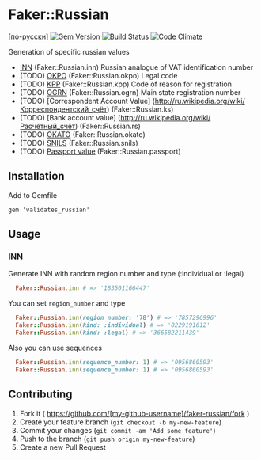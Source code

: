 # Faker::Russian

[[по-русски](../README.md)]
[![Gem Version](https://badge.fury.io/rb/faker-russian.svg)](http://badge.fury.io/rb/faker-russian)
[![Build Status](https://travis-ci.org/asiniy/faker-russian.svg?branch=master)](https://travis-ci.org/asiniy/faker-russian)
[![Code Climate](https://codeclimate.com/github/asiniy/faker-russian.png)](https://codeclimate.com/github/asiniy/faker-russian)

Generation of specific russian values

* [INN](http://ru.wikipedia.org/wiki/Идентификационный_номер_налогоплательщика) (Faker::Russian.inn) Russian analogue of VAT identification number
* (TODO) [OKPO](http://ru.wikipedia.org/wiki/Общероссийский_классификатор_предприятий_и_организаций) (Faker::Russian.okpo) Legal code
* (TODO) [KPP](http://ru.wikipedia.org/wiki/Код_причины_постановки_на_учёт) (Faker::Russian.kpp) Code of reason for registration
* (TODO) [OGRN](http://ru.wikipedia.org/wiki/Основной_государственный_регистрационный_номер) (Faker::Russian.ogrn) Main state registration number
* (TODO) [Correspondent Account Value] (http://ru.wikipedia.org/wiki/Корреспондентский_счёт) (Faker::Russian.ks)
* (TODO) [Bank account value] (http://ru.wikipedia.org/wiki/Расчётный_счёт) (Faker::Russian.rs)
* (TODO) [OKATO](http://ru.wikipedia.org/wiki/Общероссийский_классификатор_объектов_административно-территориального_деления) (Faker::Russian.okato)
* (TODO) [SNILS](http://ru.wikipedia.org/wiki/Страховой_номер_индивидуального_лицевого_счёта) (Faker::Russian.snils)
* (TODO) [Passport value](http://ru.wikipedia.org/wiki/Паспорт_гражданина_Российской_Федерации) (Faker::Russian.passport)

## Installation

Add to Gemfile

    gem 'validates_russian'

## Usage

### INN

Generate INN with random region number and type (:individual or :legal)

``` ruby
  Faker::Russian.inn # => '183501166447'
```

You can set `region_number` and type

``` ruby
  Faker::Russian.inn(region_number: '78') # => '7857296996'
  Faker::Russian.inn(kind: :individual) # => '0229191612'
  Faker::Russian.inn(kind: :legal) # => '366582211439'
```

Also you can use sequences

``` ruby
  Faker::Russian.inn(sequence_number: 1) # => '0956860593'
  Faker::Russian.inn(sequence_number: 1) # => '0956860593'
```

## Contributing

1. Fork it ( https://github.com/[my-github-username]/faker-russian/fork )
2. Create your feature branch (`git checkout -b my-new-feature`)
3. Commit your changes (`git commit -am 'Add some feature'`)
4. Push to the branch (`git push origin my-new-feature`)
5. Create a new Pull Request
